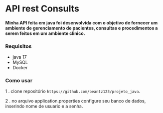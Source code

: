 # API rest Consults

#### Minha API feita em java foi desenvolvida com o objetivo de fornecer um ambiente de gerenciamento de pacientes, consultas e procedimentos a serem feitos em um ambiente clinico.

### Requisitos

- java 17
- MySQL
- Docker

### Como usar

1 . clone repositório `https://github.com/beantz123/projeto_java`.

2 . no arquivo application.properties configure seu banco de dados, inserindo nome de usuario e a senha.
    
